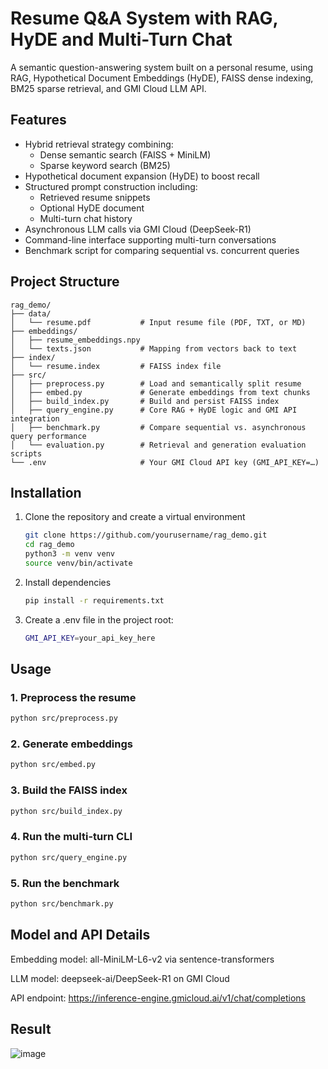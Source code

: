 # Resume Q&A System with RAG, HyDE and Multi-Turn Chat

A semantic question-answering system built on a personal resume, using RAG, Hypothetical Document Embeddings (HyDE), FAISS dense indexing, BM25 sparse retrieval, and GMI Cloud LLM API.

## Features

- Hybrid retrieval strategy combining:
  - Dense semantic search (FAISS + MiniLM)
  - Sparse keyword search (BM25)
- Hypothetical document expansion (HyDE) to boost recall
- Structured prompt construction including:
  - Retrieved resume snippets
  - Optional HyDE document
  - Multi-turn chat history
- Asynchronous LLM calls via GMI Cloud (DeepSeek-R1)
- Command-line interface supporting multi-turn conversations
- Benchmark script for comparing sequential vs. concurrent queries

## Project Structure

```
rag_demo/
├── data/                   
│   └── resume.pdf           # Input resume file (PDF, TXT, or MD)
├── embeddings/             
│   ├── resume_embeddings.npy
│   └── texts.json           # Mapping from vectors back to text
├── index/                  
│   └── resume.index         # FAISS index file
├── src/
│   ├── preprocess.py        # Load and semantically split resume
│   ├── embed.py             # Generate embeddings from text chunks
│   ├── build_index.py       # Build and persist FAISS index
│   ├── query_engine.py      # Core RAG + HyDE logic and GMI API integration
│   ├── benchmark.py         # Compare sequential vs. asynchronous query performance
│   └── evaluation.py        # Retrieval and generation evaluation scripts
└── .env                     # Your GMI Cloud API key (GMI_API_KEY=…)
```


## Installation

1. Clone the repository and create a virtual environment
   ```bash
   git clone https://github.com/yourusername/rag_demo.git
   cd rag_demo
   python3 -m venv venv
   source venv/bin/activate
   

2. Install dependencies
   ```bash
   pip install -r requirements.txt
3. Create a .env file in the project root:
   ```bash
   GMI_API_KEY=your_api_key_here

## Usage

### 1. Preprocess the resume

```bash
python src/preprocess.py
```

### 2. Generate embeddings

```bash
python src/embed.py
```

### 3. Build the FAISS index

```bash
python src/build_index.py
```

### 4. Run the multi-turn CLI

```bash
python src/query_engine.py
```

### 5. Run the benchmark

```bash
python src/benchmark.py
```

## Model and API Details
Embedding model: all-MiniLM-L6-v2 via sentence-transformers

LLM model: deepseek-ai/DeepSeek-R1 on GMI Cloud

API endpoint: https://inference-engine.gmicloud.ai/v1/chat/completions
## Result
![image](https://github.com/user-attachments/assets/9787f417-999a-4466-bd18-9044d2469b29)



